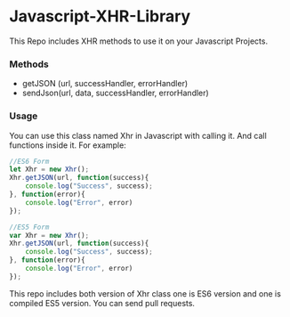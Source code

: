 # Javascript-XHR-Library


This Repo includes XHR methods to use it on your Javascript Projects.
### Methods
  - getJSON (url, successHandler, errorHandler)
  - sendJson(url, data, successHandler, errorHandler)

### Usage
You can use this class named Xhr in Javascript with calling it. And call functions inside it. For example:
```js
//ES6 Form
let Xhr = new Xhr();
Xhr.getJSON(url, function(success){
    console.log("Success", success);
}, function(error){
    console.log("Error", error)
});

//ES5 Form
var Xhr = new Xhr();
Xhr.getJSON(url, function(success){
    console.log("Success", success);
}, function(error){
    console.log("Error", error)
});
```

This repo includes both version of Xhr class one is ES6 version and one is compiled ES5 version. You can send pull requests.